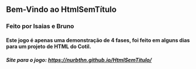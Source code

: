 ## Bem-Vindo ao HtmlSemTítulo

### Feito por Isaias e Bruno

#### Este jogo é apenas uma demonstração de 4 fases, foi feito em alguns dias para um projeto de HTML do Cotil.

##### Site para o jogo: https://nurbthn.github.io/HtmlSemTitulo/
